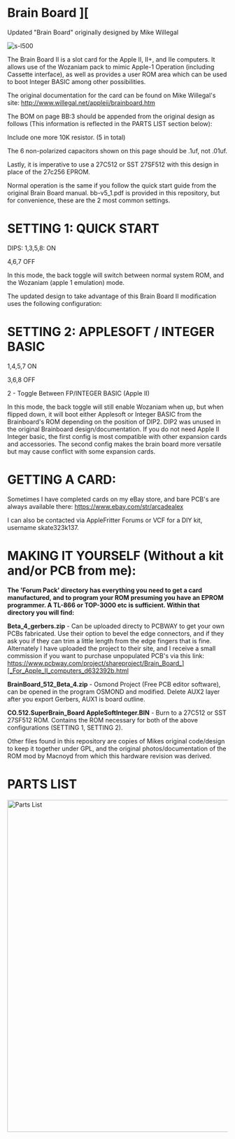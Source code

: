 # Brain Board ][
Updated "Brain Board" originally designed by Mike Willegal

![s-l500](https://user-images.githubusercontent.com/20172602/217665056-29c14f80-c498-4fa3-8919-e9a7e37e5e0b.jpeg)

The Brain Board II is a slot card for the Apple II, II+, and IIe computers. It allows use of the Wozaniam pack to mimic Apple-1 Operation (including Cassette interface), as well as provides a user ROM area which can be used to boot Integer BASIC among other possibilities. 

The original documentation for the card can be found on Mike Willegal's site: http://www.willegal.net/appleii/brainboard.htm

The BOM on page BB:3 should be appended from the original design as follows (This information is reflected in the PARTS LIST section below):

Include one more 10K resistor. (5 in total)

The 6 non-polarized capacitors shown on this page should be .1uf, not .01uf. 

Lastly, it is imperative to use a 27C512 or SST 27SF512 with this design in place of the 27c256 EPROM.


Normal operation is the same if you follow the quick start guide from the original Brain Board manual. bb-v5_1.pdf is provided in this repository, but for convenience, these are the 2 most common settings. 

# SETTING 1: QUICK START

DIPS:
1,3,5,8: ON

4,6,7 OFF

In this mode, the back toggle will switch between normal system ROM, and the Wozaniam (apple 1 emulation) mode.

The updated design to take advantage of this Brain Board II modification uses the following configuration:

# SETTING 2: APPLESOFT / INTEGER BASIC

1,4,5,7 ON

3,6,8 OFF

2 - Toggle Between FP/INTEGER BASIC (Apple II)

In this mode, the back toggle will still enable Wozaniam when up, but when flipped down, it will boot either Applesoft or Integer BASIC from the Brainboard's ROM depending on the position of DIP2. DIP2 was unused in the original Brainboard design/documentation. If you do not need Apple II Integer basic, the first config is most compatible with other expansion cards and accessories. The second config makes the brain board more versatile but may cause conflict with some expansion cards.

# GETTING A CARD:
Sometimes I have completed cards on my eBay store, and bare PCB's are always available there:
https://www.ebay.com/str/arcadealex

I can also be contacted via AppleFritter Forums or VCF for a DIY kit, username skate323k137.

# MAKING IT YOURSELF (Without a kit and/or PCB from me):

**The 'Forum Pack' directory has everything you need to get a card manufactured, and to program your ROM presuming you have an EPROM programmer. A TL-866 or TOP-3000 etc is sufficient. Within that directory you will find:**

**Beta_4_gerbers.zip** - Can be uploaded directy to PCBWAY to get your own PCBs fabricated. Use their option to bevel the edge connectors, and if they ask you if they can trim a little length from the edge fingers that is fine. Alternately I have uploaded the project to their site, and I receive a small commission if you want to purchase unpopulated PCB's via this link: https://www.pcbway.com/project/shareproject/Brain_Board_][_For_Apple_II_computers_d632392b.html

**BrainBoard_512_Beta_4.zip** - Osmond Project (Free PCB editor software), can be opened in the program OSMOND and modified. Delete AUX2 layer after you export Gerbers, AUX1 is board outline. 

**CO.512.SuperBrain_Board AppleSoftInteger.BIN** - Burn to a 27C512 or SST 27SF512 ROM. Contains the ROM necessary for both of the above configurations (SETTING 1, SETTING 2).

Other files found in this repository are copies of Mikes original code/design to keep it together under GPL, and the original photos/documentation of the ROM mod by Macnoyd from which this hardware revision was derived. 

# PARTS LIST

<img width="759" alt="Parts List" src="https://user-images.githubusercontent.com/20172602/217967094-c93ea15a-7407-4f5b-b446-b7429ac69a04.png">


